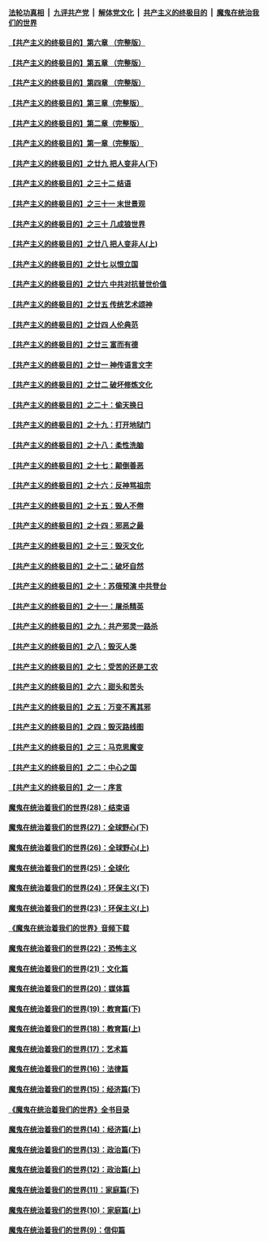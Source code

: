 ####  [法轮功真相](../../../../basic/blob/master/README.md?t=06070932) &nbsp;|&nbsp; [九评共产党](../../../../9ping.md/blob/master/README.md?t=06070932) &nbsp;|&nbsp; [解体党文化](../../../../jtdwh.md/blob/master/README.md?t=06070932)  &nbsp;|&nbsp; [共产主义的终极目的](../../../../gczydzjmd.md/blob/master/README.md?t=06070932) &nbsp;|&nbsp; [魔鬼在统治我们的世界](../../../../mgztzwmdsj.md/blob/master/README.md?t=06070932) 

#### [【共产主义的终极目的】第六章 （完整版）](../pages/nsc422/n11428913.md?t=06070932) 

#### [【共产主义的终极目的】第五章 （完整版）](../pages/nsc422/n11428912.md?t=06070932) 

#### [【共产主义的终极目的】第四章 （完整版）](../pages/nsc422/n11428907.md?t=06070932) 

#### [【共产主义的终极目的】第三章（完整版）](../pages/nsc422/n11428848.md?t=06070932) 

#### [【共产主义的终极目的】第二章（完整版）](../pages/nsc422/n11428831.md?t=06070932) 

#### [【共产主义的终极目的】第一章（完整版）](../pages/nsc422/n11417651.md?t=06070932) 

#### [【共产主义的终极目的】之廿九 把人变非人(下)](../pages/nsc422/n11344140.md?t=06070932) 

#### [【共产主义的终极目的】之三十二 结语](../pages/nsc422/n11360535.md?t=06070932) 

#### [【共产主义的终极目的】之三十一 末世景观](../pages/nsc422/n11351129.md?t=06070932) 

#### [【共产主义的终极目的】之三十 几成狼世界](../pages/nsc422/n11348280.md?t=06070932) 

#### [【共产主义的终极目的】之廿八 把人变非人(上)](../pages/nsc422/n11340492.md?t=06070932) 

#### [【共产主义的终极目的】之廿七 以恨立国](../pages/nsc422/n11336944.md?t=06070932) 

#### [【共产主义的终极目的】之廿六 中共对抗普世价值](../pages/nsc422/n11324785.md?t=06070932) 

#### [【共产主义的终极目的】之廿五 传统艺术颂神](../pages/nsc422/n11296396.md?t=06070932) 

#### [【共产主义的终极目的】之廿四 人伦典范](../pages/nsc422/n11296397.md?t=06070932) 

#### [【共产主义的终极目的】之廿三 富而有德](../pages/nsc422/n11283598.md?t=06070932) 

#### [【共产主义的终极目的】之廿一 神传语言文字](../pages/nsc422/n11263265.md?t=06070932) 

#### [【共产主义的终极目的】之廿二 破坏修炼文化](../pages/nsc422/n11245728.md?t=06070932) 

#### [【共产主义的终极目的】之二十：偷天换日](../pages/nsc422/n11238846.md?t=06070932) 

#### [【共产主义的终极目的】之十九：打开地狱门](../pages/nsc422/n11206376.md?t=06070932) 

#### [【共产主义的终极目的】之十八：柔性洗脑](../pages/nsc422/n11199994.md?t=06070932) 

#### [【共产主义的终极目的】之十七：颠倒善恶](../pages/nsc422/n11179782.md?t=06070932) 

#### [【共产主义的终极目的】之十六：反神骂祖宗](../pages/nsc422/n11166798.md?t=06070932) 

#### [【共产主义的终极目的】之十五：毁人不倦](../pages/nsc422/n11166792.md?t=06070932) 

#### [【共产主义的终极目的】之十四：邪恶之最](../pages/nsc422/n11150249.md?t=06070932) 

#### [【共产主义的终极目的】之十三：毁灭文化](../pages/nsc422/n11135227.md?t=06070932) 

#### [【共产主义的终极目的】之十二：破坏自然](../pages/nsc422/n11135214.md?t=06070932) 

#### [【共产主义的终极目的】之十：苏俄预演 中共登台](../pages/nsc422/n11118424.md?t=06070932) 

#### [【共产主义的终极目的】之十一：屠杀精英](../pages/nsc422/n11118442.md?t=06070932) 

#### [【共产主义的终极目的】之九：共产邪灵一路杀](../pages/nsc422/n11114139.md?t=06070932) 

#### [【共产主义的终极目的】之八：毁灭人类](../pages/nsc422/n11108503.md?t=06070932) 

#### [【共产主义的终极目的】之七：受苦的还是工农](../pages/nsc422/n11101809.md?t=06070932) 

#### [【共产主义的终极目的】之六：甜头和苦头](../pages/nsc422/n11096971.md?t=06070932) 

#### [【共产主义的终极目的】之五：万变不离其邪](../pages/nsc422/n11091285.md?t=06070932) 

#### [【共产主义的终极目的】之四：毁灭路线图](../pages/nsc422/n11086284.md?t=06070932) 

#### [【共产主义的终极目的】之三：马克思魔变](../pages/nsc422/n11061941.md?t=06070932) 

#### [【共产主义的终极目的】之二：中心之国](../pages/nsc422/n11047728.md?t=06070932) 

#### [【共产主义的终极目的】之一：序言](../pages/nsc422/n11086077.md?t=06070932) 

#### [魔鬼在统治着我们的世界(28)：结束语](../pages/nsc422/n10936246.md?t=06070932) 

#### [魔鬼在统治着我们的世界(27)：全球野心(下)](../pages/nsc422/n10928319.md?t=06070932) 

#### [魔鬼在统治着我们的世界(26)：全球野心(上)](../pages/nsc422/n10900318.md?t=06070932) 

#### [魔鬼在统治着我们的世界(25)：全球化](../pages/nsc422/n10788205.md?t=06070932) 

#### [魔鬼在统治着我们的世界(24)：环保主义(下)](../pages/nsc422/n10695307.md?t=06070932) 

#### [魔鬼在统治着我们的世界(23)：环保主义(上)](../pages/nsc422/n10688613.md?t=06070932) 

#### [《魔鬼在统治着我们的世界》音频下载](../pages/nsc422/n10635553.md?t=06070932) 

#### [魔鬼在统治着我们的世界(22)：恐怖主义](../pages/nsc422/n10614727.md?t=06070932) 

#### [魔鬼在统治着我们的世界(21)：文化篇](../pages/nsc422/n10597706.md?t=06070932) 

#### [魔鬼在统治着我们的世界(20)：媒体篇](../pages/nsc422/n10586579.md?t=06070932) 

#### [魔鬼在统治着我们的世界(19)：教育篇(下)](../pages/nsc422/n10564808.md?t=06070932) 

#### [魔鬼在统治着我们的世界(18)：教育篇(上)](../pages/nsc422/n10526970.md?t=06070932) 

#### [魔鬼在统治着我们的世界(17)：艺术篇](../pages/nsc422/n10499093.md?t=06070932) 

#### [魔鬼在统治着我们的世界(16)：法律篇](../pages/nsc422/n10485969.md?t=06070932) 

#### [魔鬼在统治着我们的世界(15)：经济篇(下)](../pages/nsc422/n10469975.md?t=06070932) 

#### [《魔鬼在统治着我们的世界》全书目录](../pages/nsc422/n10464261.md?t=06070932) 

#### [魔鬼在统治着我们的世界(14)：经济篇(上)](../pages/nsc422/n10457370.md?t=06070932) 

#### [魔鬼在统治着我们的世界(13)：政治篇(下)](../pages/nsc422/n10448270.md?t=06070932) 

#### [魔鬼在统治着我们的世界(12)：政治篇(上)](../pages/nsc422/n10444576.md?t=06070932) 

#### [魔鬼在统治着我们的世界(11)：家庭篇(下)](../pages/nsc422/n10440961.md?t=06070932) 

#### [魔鬼在统治着我们的世界(10)：家庭篇(上)](../pages/nsc422/n10435448.md?t=06070932) 

#### [魔鬼在统治着我们的世界(9)：信仰篇](../pages/nsc422/n10432159.md?t=06070932) 

